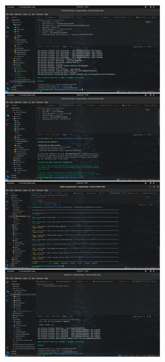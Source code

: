 ![Entidad relacion](../Capturas/Ansible/screen1.png)
![Entidad relacion](../Capturas/Ansible/screen2.png)
![Entidad relacion](../Capturas/Ansible/screen3.png)
![Entidad relacion](../Capturas/Ansible/screen4.png)